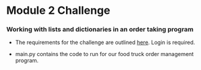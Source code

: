 # Module 2 Challenge
### Working with lists and dictionaries in an order taking program

* The requirements for the challenge are outlined [here](https://bootcampspot.instructure.com/courses/5440/assignments/76398?module_item_id=1224604). Login is required.

* main.py contains the code to run for our food truck order management program.

